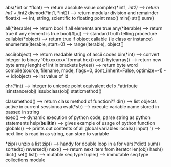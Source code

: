 abs(*int or *float) -->  return absolute value
complex(*int1, *int2) --> return int1 + j*int2
divmod(*int1, *int2) --> return modular division and remainder
float(x) --> int, string, scientific to floating point
max()
min()
str()
sum()

all(*iterable) --> return bool if all elements are true
any(*iterable) --> return true if any element is true
bool(#[x])  --> standard truth telling procedure
callable(*object) --> return true if object callable {ie class or instance}
enumerate(iterable, start=0)  --> range(iterable), object[]


ascii(object) --> return readable string of ascii codes
bin(*int)  --> convert integer to binary '0bxxxxxxx' format
hex()
oct()
bytearray() --> return new byte array lenght of int in brackets
bytes() --> return byte word
compile(source, filename, mode, flags=0, dont_inherit=False, optimize=-1)  -->
id(object) -->  int value of id



chr(*int) --> integer to unicode point equivalent
del x.*attribute
isinstance(obj)
issubclass(obj)
staticmethod()




classmethod() --> return class method of function??
dir() --> list objects active in current sessionca
eval(*str)  --> execute variable name stored in passed in string  
exec() --> dynamic execution of python code, parse string as python statements
help(__builtin__) -->  gives example of usage of python function
globals() --> prints out contents of all global variables
locals()
input('') --> next line is read in as string, can store to variable


*zip() unzip a list
zip() --> handy for double loop in a for
vars(*dict)
sum()
sorted(x)
reversed()
next() --> return next item from iterator
len(obj)
hash()
dict()
set()
list()  --> mutable seq type
tuple()  --> immutable seq type
collections module